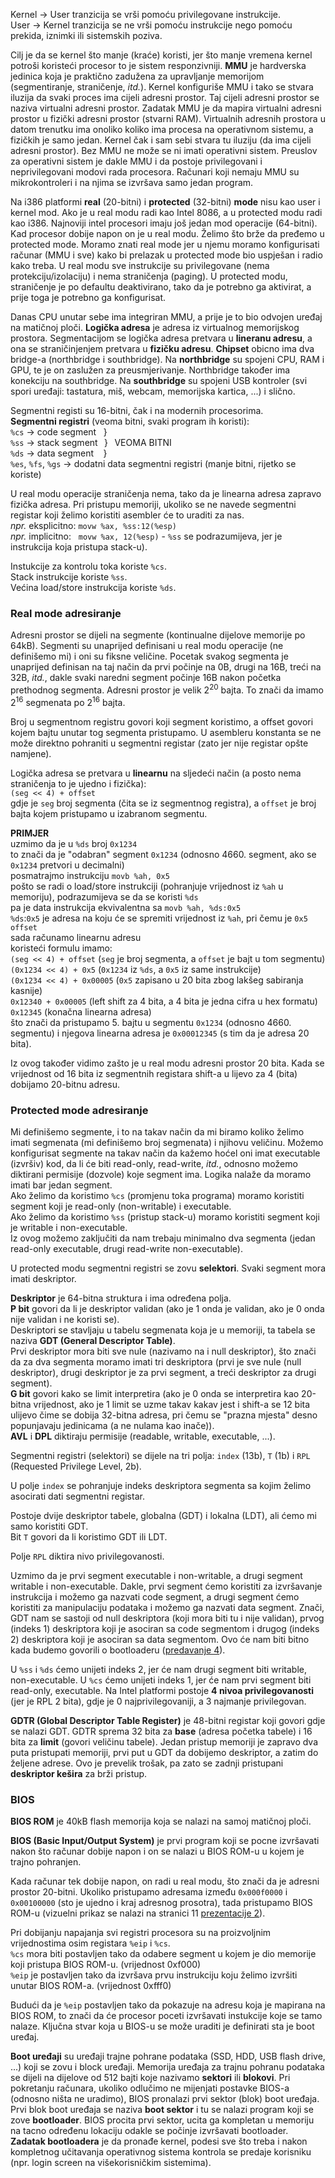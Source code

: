 Kernel -> User   tranzicija se vrši pomoću privilegovane instrukcije. \
User   -> Kernel tranzicija se ne vrši pomoću instrukcije nego pomoću prekida, iznimki ili sistemskih poziva.

Cilj je da se kernel što manje (kraće) koristi, jer što manje vremena kernel potroši koristeći procesor to je sistem responzivniji.
**MMU** je hardverska jedinica koja je praktično zadužena za upravljanje memorijom (segmentiranje, straničenje, _itd._).
Kernel konfiguriše MMU i tako se stvara iluzija da svaki proces ima cijeli adresni prostor.
Taj cijeli adresni prostor se naziva virtualni adresni prostor.
Zadatak MMU je da mapira virtualni adresni prostor u fizički adresni prostor (stvarni RAM).
Virtualnih adresnih prostora u datom trenutku ima onoliko koliko ima procesa na operativnom sistemu, a fizičkih je samo jedan.
Kernel čak i sam sebi stvara tu iluziju (da ima cijeli adresni prostor).
Bez MMU ne može se ni imati operativni sistem.
Preuslov za operativni sistem je dakle MMU i da postoje privilegovani i neprivilegovani modovi rada procesora.
Računari koji nemaju MMU su mikrokontroleri i na njima se izvršava samo jedan program.

Na i386 platformi **real** (20-bitni) i **protected** (32-bitni) **mode** nisu kao user i kernel mod.
Ako je u real modu radi kao Intel 8086, a u protected modu radi kao i386.
Najnoviji intel procesori imaju još jedan mod operacije (64-bitni).
Kad procesor dobije napon on je u real modu.
Želimo što brže da pređemo u protected mode.
Moramo znati real mode jer u njemu moramo konfigurisati računar (MMU i sve) kako bi prelazak u protected mode bio uspješan i radio kako treba.
U real modu sve instrukcije su privilegovane (nema protekciju/izolaciju) i nema straničenja (paging).
U protected modu, straničenje je po defaultu deaktivirano, tako da je potrebno ga aktivirat, a prije toga je potrebno ga konfigurisat.

Danas CPU unutar sebe ima integriran MMU, a prije je to bio odvojen uređaj na matičnoj ploči.
**Logička adresa** je adresa iz virtualnog memorijskog prostora.
Segmentacijom se logička adresa pretvara u **lineranu adresu**, a ona se straničinjenjem pretvara u **fizičku adresu**.
**Chipset** obicno ima dva bridge-a (northbridge i southbridge).
Na **northbridge** su spojeni CPU, RAM i GPU, te je on zaslužen za preusmjerivanje.
Northbridge također ima konekciju na southbridge.
Na **southbridge** su spojeni USB kontroler (svi spori uređaji: tastatura, miš, webcam, memorijska kartica, ...) i slično.

Segmentni registi su 16-bitni, čak i na modernih procesorima.\
**Segmentni registri** (veoma bitni, svaki program ih koristi): \
`%cs` -> code segment  &thinsp;&thinsp;&thinsp;} \
`%ss` -> stack segment &nbsp;&thinsp;} &thinsp; VEOMA BITNI \
`%ds` -> data segment  &nbsp;&thinsp;&thinsp;&thinsp;} \
`%es`, `%fs`, `%gs` -> dodatni data segmentni registri (manje bitni, rijetko se koriste)

U real modu operacije straničenja nema, tako da je linearna adresa zapravo fizička adresa.
Pri pristupu memoriji, ukoliko se ne navede segmentni registar koji želimo koristiti asembler će to uraditi za nas. \
_npr._ eksplicitno: `movw %ax, %ss:12(%esp)` \
_npr._ implicitno: &nbsp; `movw %ax, 12(%esp)`     - `%ss` se podrazumijeva, jer je instrukcija koja pristupa stack-u).

Instukcije za kontrolu toka koriste `%cs`. \
Stack instrukcije koriste `%ss`. \
Većina load/store instrukcija koriste `%ds`.


### Real mode adresiranje
Adresni prostor se dijeli na segmente (kontinualne dijelove memorije po 64kB).
Segmenti su unaprijed definisani u real modu operacije (ne definišemo mi) i oni su fiksne veličine.
Pocetak svakog segmenta je unaprijed definisan na taj način da prvi počinje na 0B, drugi na 16B, treći na 32B, _itd._, dakle svaki naredni segment počinje 16B nakon početka prethodnog segmenta.
Adresni prostor je velik 2<sup>20</sup> bajta.
To znači da imamo 2<sup>16</sup> segmenata po 2<sup>16</sup> bajta.

Broj u segmentnom registru govori koji segment koristimo, a offset govori kojem bajtu unutar tog segmenta pristupamo.
U asembleru konstanta se ne može direktno pohraniti u segmentni registar (zato jer nije registar opšte namjene).

Logička adresa se pretvara u **linearnu** na sljedeći način (a posto nema straničenja to je ujedno i fizička): \
`(seg << 4) + offset` \
gdje je `seg` broj segmenta (čita se iz segmentnog registra), a `offset` je broj bajta kojem pristupamo u izabranom segmentu.

**PRIMJER** \
uzmimo da je u `%ds` broj `0x1234` \
to znači da je "odabran" segment `0x1234` (odnosno 4660. segment, ako se `0x1234` pretvori u decimalni) \
posmatrajmo instrukciju `movb %ah, 0x5` \
pošto se radi o load/store instrukciji (pohranjuje vrijednost iz `%ah` u memoriju), podrazumijeva se da se koristi `%ds` \
pa je data instrukcija ekvivalentna sa `movb %ah, %ds:0x5` \
`%ds`:`0x5` je adresa na koju će se spremiti vrijednost iz `%ah`, pri čemu je `0x5` `offset` \
sada računamo linearnu adresu \
koristeći formulu imamo:  \
`(seg << 4) + offset`      (`seg` je broj segmenta, a `offset` je bajt u tom segmentu) \
`(0x1234 << 4) + 0x5`      (`0x1234` iz `%ds`, a `0x5` iz same instrukcije) \
`(0x1234 << 4) + 0x00005`  (`0x5` zapisano u 20 bita zbog lakšeg sabiranja kasnije) \
`0x12340 + 0x00005`        (left shift za 4 bita, a 4 bita je jedna cifra u hex formatu) \
`0x12345`                  (konačna linearna adresa) \
što znači da pristupamo 5. bajtu u segmentu `0x1234` (odnosno 4660. segmentu) i njegova linearna adresa je `0x00012345` (s tim da je adresa 20 bita).

Iz ovog također vidimo zašto je u real modu adresni prostor 20 bita.
Kada se vrijednost od 16 bita iz segmentnih registara shift-a u lijevo za 4 (bita) dobijamo 20-bitnu adresu.


### Protected mode adresiranje
Mi definišemo segmente, i to na takav način da mi biramo koliko želimo imati segmenata (mi definišemo broj segmenata) i njihovu veličinu.
Možemo konfigurisat segmente na takav način da kažemo hoćel oni imat executable (izvršiv) kod, da li će biti read-only, read-write, _itd._, odnosno možemo diktirani permisije (dozvole) koje segment ima. 
Logika nalaže da moramo imati bar jedan segment. \
Ako želimo da koristimo `%cs` (promjenu toka programa) moramo koristiti segment koji je read-only (non-writable) i executable. \
Ako želimo da koristimo `%ss` (pristup stack-u) moramo koristiti segment koji je writable i non-executable. \
Iz ovog možemo zaključiti da nam trebaju minimalno dva segmenta (jedan read-only executable, drugi read-write non-executable).

U protected modu segmentni registri se zovu **selektori**. Svaki segment mora imati deskriptor.

**Deskriptor** je 64-bitna struktura i ima određena polja. \
**P bit** govori da li je deskriptor validan (ako je 1 onda je validan, ako je 0 onda nije validan i ne koristi se). \
Deskriptori se stavljaju u tabelu segmenata koja je u memoriji, ta tabela se naziva **GDT (General Descriptor Table)**. \
Prvi deskriptor mora biti sve nule (nazivamo na i null deskriptor), što znači da za dva segmenta moramo imati tri deskriptora (prvi je sve nule (null deskriptor), drugi deskriptor je za prvi segment, a treći deskriptor za drugi segment). \
**G bit** govori kako se limit interpretira (ako je 0 onda se interpretira kao 20-bitna vrijednost, ako je 1 limit se uzme takav kakav jest i shift-a se 12 bita ulijevo čime se dobija 32-bitna adresa, pri čemu se "prazna mjesta" desno popunjavaju jedinicama (a ne nulama kao inače)). \
**AVL** i **DPL** diktiraju permisije (readable, writable, executable, ...).

Segmentni registri (selektori) se dijele na tri polja: `index` (13b), `T` (1b) i `RPL` (Requested Privilege Level, 2b).

U polje `index` se pohranjuje indeks deskriptora segmenta sa kojim želimo asocirati dati segmentni registar.

Postoje dvije deskriptor tabele, globalna (GDT) i lokalna (LDT), ali ćemo mi samo koristiti GDT. \
Bit `T` govori da li koristimo GDT ili LDT.

Polje `RPL` diktira nivo privilegovanosti.

Uzmimo da je prvi segment executable i non-writable, a drugi segment writable i non-executable. Dakle, prvi segment ćemo koristiti za izvršavanje instrukcija i možemo ga nazvati code segment, a drugi segment ćemo koristiti za manipulaciju podataka i možemo ga nazvati data segment. Znači, GDT nam se sastoji od null deskriptora (koji mora biti tu i nije validan), prvog (indeks 1) deskriptora koji je asociran sa code segmentom i drugog (indeks 2) deskriptora koji je asociran sa data segmentom. Ovo će nam biti bitno kada budemo govorili o bootloaderu ([predavanje 4](./p4.md)).

U `%ss` i `%ds` ćemo unijeti indeks 2, jer će nam drugi segment biti writable, non-executable.
U `%cs` ćemo unijeti indeks 1, jer će nam prvi segment biti read-only, executable.
Na Intel platformi postoje **4 nivoa privilegovanosti** (jer je RPL 2 bita), gdje je 0 najprivilegovaniji, a 3 najmanje privilegovan.

**GDTR (Global Descriptor Table Register)** je 48-bitni registar koji govori gdje se nalazi GDT.
GDTR sprema 32 bita za **base** (adresa početka tabele) i 16 bita za **limit** (govori veličinu tabele).
Jedan pristup memoriji je zapravo dva puta pristupati memoriji, prvi put u GDT da dobijemo deskriptor, a zatim do željene adrese.
Ovo je prevelik trošak, pa zato se zadnji pristupani **deskriptor kešira** za brži pristup.

### BIOS
**BIOS ROM** je 40kB flash memorija koja se nalazi na samoj matičnoj ploči.

**BIOS (Basic Input/Output System)** je prvi program koji se pocne izvršavati nakon što računar dobije napon i on se nalazi u BIOS ROM-u u kojem je trajno pohranjen.

Kada računar tek dobije napon, on radi u real modu, što znači da je adresni prostor 20-bitni.
Ukoliko pristupamo adresama između `0x000f0000` i `0x00100000` (sto je ujedno i kraj adresnog prosotra), tada pristupamo BIOS ROM-u (vizuelni prikaz se nalazi na stranici 11 [prezentacije 2](../Prezentacije/OS-P2.pdf)).

Pri dobijanju napajanja svi registri procesora su na proizvoljnim vrijednostima osim registara `%eip` i `%cs`. \
`%cs` mora biti postavljen tako da odabere segment u kojem je dio memorije koji pristupa BIOS ROM-u.  (vrijednost 0xf000) \
`%eip` je postavljen tako da izvršava prvu instrukciju koju želimo izvršiti unutar BIOS ROM-a.        (vrijednost 0xfff0)

Budući da je `%eip` postavljen tako da pokazuje na adresu koja je mapirana na BIOS ROM, to znači da će procesor poceti izvršavati instukcije koje se tamo nalaze.
Ključna stvar koja u BIOS-u se može uraditi je definirati sta je boot uređaj.

**Boot uređaji** su uređaji trajne pohrane podataka (SSD, HDD, USB flash drive, ...) koji se zovu i block uređaji.
Memorija uređaja za trajnu pohranu podataka se dijeli na dijelove od 512 bajti koje nazivamo **sektori** ili **blokovi**.
Pri pokretanju računara, ukoliko odlučimo ne mijenjati postavke BIOS-a (odnosno ništa ne uradimo), BIOS pronalazi prvi sektor (blok) boot uređaja.
Prvi blok boot uređaja se naziva **boot sektor** i tu se nalazi program koji se zove **bootloader**.
BIOS procita prvi sektor, ucita ga kompletan u memoriju na tacno određenu lokaciju odakle se počinje izvršavati bootloader.
**Zadatak bootloadera** je da pronađe kernel, podesi sve što treba i nakon kompletnog učitavanja operativnog sistema kontrola se predaje korisniku (npr. login screen na višekorisničkim sistemima).
